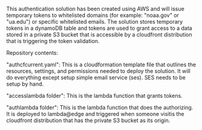 This authentication solution has been created using AWS and will issue temporary tokens to whitelisted domains (for example: "noaa.gov" or "ua.edu") or specific whitelisted emails. The solution stores temporary tokens in a dynamoDB table and tokens are used to grant access to a data stored in a private S3 bucket that is accessible by a cloudfront distribution that is triggering the token validation.

Repository contents:

"authcfcurrent.yaml": This is a cloudformation template file that outlines the resources, settings, and permissions needed to deploy the solution. It will do everything except setup simple email service (ses). SES needs to be setup by hand.

"accesslambda folder": This is the lambda function that grants tokens. 

"authlambda folder": This is the lambda function that does the authorizing. It is deployed to lambda@edge and triggered when someone visitis the cloudfront distribution that has the private S3 bucket as its origin.
